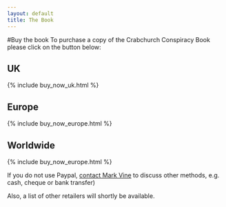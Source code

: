 ```yaml
---
layout: default
title: The Book
---
```


#Buy the book
To purchase a copy of the Crabchurch Conspiracy Book please click on the button below:

## UK
{% include buy_now_uk.html %}

## Europe
{% include buy_now_europe.html %}

## Worldwide
{% include buy_now_europe.html %}

If you do not use Paypal, [contact Mark Vine](http://crabchurch.co.uk/contact.html) to discuss other methods, e.g. cash, cheque or bank transfer) 

Also, a list of other retailers will shortly be available.
